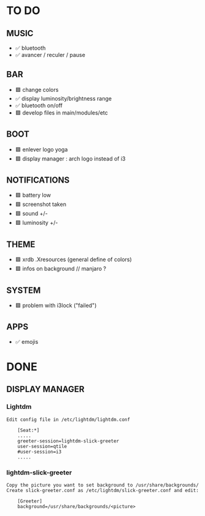 # TO DO

## MUSIC
- ✅ bluetooth
- ✅ avancer / reculer / pause 

## BAR
- 🟪 change colors
- ✅ display luminosity/brightness range
- ✅ bluetooth on/off
- 🟪 develop files in main/modules/etc
  
## BOOT
- 🟪 enlever logo yoga
- 🟪 display manager : arch logo instead of i3 

## NOTIFICATIONS 
- 🟪 battery low
- 🟪 screenshot taken
- 🟪 sound +/-
- 🟪 luminosity +/-
  
## THEME
- 🟪 xrdb .Xresources (general define of colors)
- 🟪 infos on background // manjaro ?

## SYSTEM
- 🟪 problem with i3lock ("failed")

## APPS
- ✅ emojis 

# DONE

## DISPLAY MANAGER

### Lightdm

    Edit config file in /etc/lightdm/lightdm.conf
```
    [Seat:*]
    .....
    greeter-session=lightdm-slick-greeter
    user-session=qtile
    #user-session=i3
    .....
```

### lightdm-slick-greeter

    Copy the picture you want to set background to /usr/share/backgrounds/
    Create slick-greeter.conf as /etc/lightdm/slick-greeter.conf and edit:
```
    [Greeter]
    background=/usr/share/backgrounds/<picture>
```

